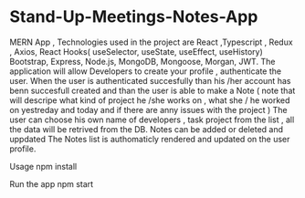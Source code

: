 # Stand-Up-Meetings-Notes-App
MERN App , 
Technologies used in the project are React ,Typescript , Redux ,  Axios, React Hooks( useSelector, useState, useEffect, useHistory)
Bootstrap, Express, Node.js, MongoDB, Mongoose, Morgan, JWT. The application will allow Developers to create your profile , authenticate the user.
When the user is authenticated succesfully than his /her account has benn succesfull created and than the user is able to make a Note 
( note that will descripe what kind of project he /she works on , what she / he worked on yestreday and today and if there are anny issues with the project )
The user can choose his own name  of developers , task project from the list , all the data will be retrived from the DB.
Notes can be added or deleted and uppdated
The Notes list is authomaticly rendered and updated on the user profile.


Usage
npm install

Run the app
npm start
